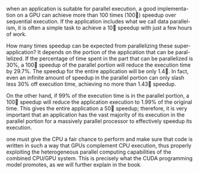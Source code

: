 when an application is suitable for parallel execution, a good implementa-
tion on a GPU can achieve more than 100 times (100) speedup over
sequential execution. If the application includes what we call data parallel-
ism, it is often a simple task to achieve a 10 speedup with just a few hours
of work.

How many times speedup can be expected from parallelizing these super-
application? It depends on the portion of the application that can be paral-
lelized. If the percentage of time spent in the part that can be parallelized is
30%, a 100 speedup of the parallel portion will reduce the execution time
by 29.7%. The speedup for the entire application will be only 1.4. In fact,
even an infinite amount of speedup in the parallel portion can only slash
less 30% off execution time, achieving no more than 1.43 speedup.

On the other hand, if 99% of the execution time is in the parallel portion,
a 100 speedup will reduce the application execution to 1.99% of the
original time. This gives the entire application a 50 speedup; therefore,
it is very important that an application has the vast majority of its execution
in the parallel portion for a massively parallel processor to effectively
speedup its execution.

one must give the CPU a fair chance
to perform and make sure that code is written in such a way that GPUs
complement CPU execution, thus properly exploiting the heterogeneous
parallel computing capabilities of the combined CPU/GPU system. This is
precisely what the CUDA programming model promotes, as we will further
explain in the book.